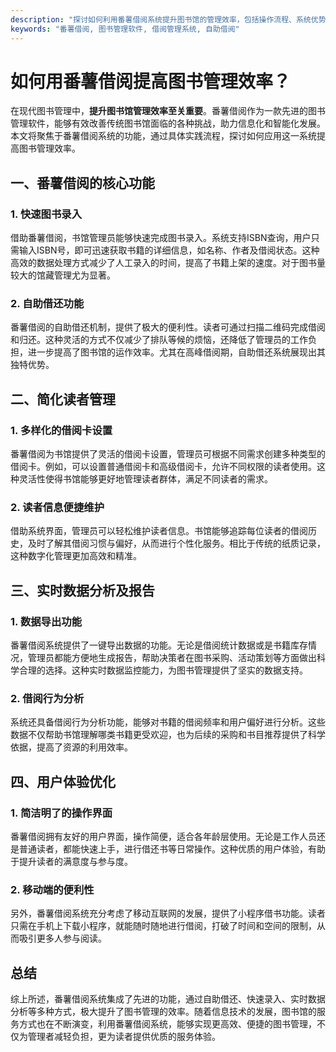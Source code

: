 ```yaml
---
description: "探讨如何利用番薯借阅系统提升图书馆的管理效率，包括操作流程、系统优势与用户体验等方面。"
keywords: "番薯借阅, 图书管理软件, 借阅管理系统, 自助借阅"
---
```

# 如何用番薯借阅提高图书管理效率？

在现代图书管理中，**提升图书馆管理效率至关重要**。番薯借阅作为一款先进的图书管理软件，能够有效改善传统图书馆面临的各种挑战，助力信息化和智能化发展。本文将聚焦于番薯借阅系统的功能，通过具体实践流程，探讨如何应用这一系统提高图书管理效率。

## 一、番薯借阅的核心功能

### 1. 快速图书录入

借助番薯借阅，书馆管理员能够快速完成图书录入。系统支持ISBN查询，用户只需输入ISBN号，即可迅速获取书籍的详细信息，如名称、作者及借阅状态。这种高效的数据处理方式减少了人工录入的时间，提高了书籍上架的速度。对于图书量较大的馆藏管理尤为显著。

### 2. 自助借还功能

番薯借阅的自助借还机制，提供了极大的便利性。读者可通过扫描二维码完成借阅和归还。这种灵活的方式不仅减少了排队等候的烦恼，还降低了管理员的工作负担，进一步提高了图书馆的运作效率。尤其在高峰借阅期，自助借还系统展现出其独特优势。

## 二、简化读者管理

### 1. 多样化的借阅卡设置

番薯借阅为书馆提供了灵活的借阅卡设置，管理员可根据不同需求创建多种类型的借阅卡。例如，可以设置普通借阅卡和高级借阅卡，允许不同权限的读者使用。这种灵活性使得书馆能够更好地管理读者群体，满足不同读者的需求。

### 2. 读者信息便捷维护

借助系统界面，管理员可以轻松维护读者信息。书馆能够追踪每位读者的借阅历史，及时了解其借阅习惯与偏好，从而进行个性化服务。相比于传统的纸质记录，这种数字化管理更加高效和精准。

## 三、实时数据分析及报告

### 1. 数据导出功能

番薯借阅系统提供了一键导出数据的功能。无论是借阅统计数据或是书籍库存情况，管理员都能方便地生成报告，帮助决策者在图书采购、活动策划等方面做出科学合理的选择。这种实时数据监控能力，为图书管理提供了坚实的数据支持。

### 2. 借阅行为分析

系统还具备借阅行为分析功能，能够对书籍的借阅频率和用户偏好进行分析。这些数据不仅帮助书馆理解哪类书籍更受欢迎，也为后续的采购和书目推荐提供了科学依据，提高了资源的利用效率。

## 四、用户体验优化

### 1. 简洁明了的操作界面

番薯借阅拥有友好的用户界面，操作简便，适合各年龄层使用。无论是工作人员还是普通读者，都能快速上手，进行借还书等日常操作。这种优质的用户体验，有助于提升读者的满意度与参与度。

### 2. 移动端的便利性

另外，番薯借阅系统充分考虑了移动互联网的发展，提供了小程序借书功能。读者只需在手机上下载小程序，就能随时随地进行借阅，打破了时间和空间的限制，从而吸引更多人参与阅读。

## 总结

综上所述，番薯借阅系统集成了先进的功能，通过自助借还、快速录入、实时数据分析等多种方式，极大提升了图书管理的效率。随着信息技术的发展，图书馆的服务方式也在不断演变，利用番薯借阅系统，能够实现更高效、便捷的图书管理，不仅为管理者减轻负担，更为读者提供优质的服务体验。
